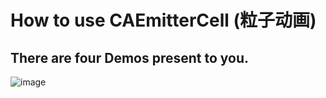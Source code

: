 # How to use CAEmitterCell (粒子动画)

## There are four Demos present to you.

![image](https://github.com/zzBelieve/CAEmitterCell/blob/master/FireWork.gif)
